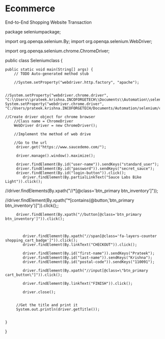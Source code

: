 # Ecommerce
End-to-End Shopping Website Transaction

package seleniumpackage;

import org.openqa.selenium.By;
import org.openqa.selenium.WebDriver;

import org.openqa.selenium.chrome.ChromeDriver;

public class Seleniumclass {

	public static void main(String[] args) {
		// TODO Auto-generated method stub
		
		//System.setProperty("webdriver.http.factory", "apache");
		

	//System.setProperty("webdriver.chrome.driver", "C:\\Users\\prateek.krishna.INCOFORGETECH\\Documents\\Automation\\selenium\\chromedriver_win32\\chromedriver.exe");
	System.setProperty("webdriver.chrome.driver", "C:/Users/prateek.krishna.INCOFORGETECH/Documents/Automation/selenium/chromedriver_win32/chromedriver.exe");	
		
	//Create driver object for chrome browser
		//Class name = ChromeDriver
		WebDriver driver = new ChromeDriver();
		 
		//Implement the method of web drive
		 
		//Go to the url
		 driver.get("https://www.saucedemo.com/");
		 
		 driver.manage().window().maximize();
		 
		 driver.findElement(By.id("user-name")).sendKeys("standard_user");
		 driver.findElement(By.id("password")).sendKeys("secret_sauce");
		 driver.findElement(By.id("login-button")).click();
		 	driver.findElement(By.partialLinkText("Sauce Labs Bike Light")).click();
		 	
//driver.findElements(By.xpath("//*[@class='btn_primary btn_inventory']"));

//driver.findElement(By.xpath("*[contains(@button,'btn_primary btn_inventory')]")).click();;
		 	
		 	
		 driver.findElement(By.xpath("//button[@class='btn_primary btn_inventory']")).click();
		 
		 
	
		 	driver.findElement(By.xpath("//span[@class='fa-layers-counter shopping_cart_badge']")).click();
		 	driver.findElement(By.linkText("CHECKOUT")).click();
		 	
		 	driver.findElement(By.id("first-name")).sendKeys("Prateek");
		 	driver.findElement(By.id("last-name")).sendKeys("Krishna");
		 	driver.findElement(By.id("postal-code")).sendKeys("110091");
		 	
		 	driver.findElement(By.xpath("//input[@class=\"btn_primary cart_button\"]")).click();
		 	
		 	driver.findElement(By.linkText("FINISH")).click();
		 	
		 	driver.close();
		 	
		 	
		 //Get the title and print it
		 System.out.println(driver.getTitle());
		 

	}

}
